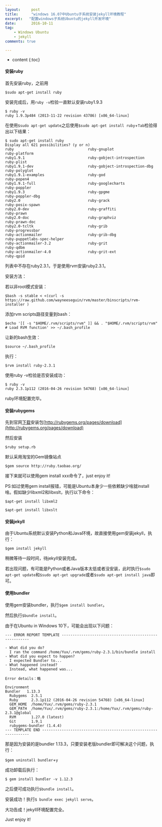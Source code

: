 ```yaml
---
layout:     post
title:      "windows 16.07中Ubuntu子系统安装jekyll环境教程"
excerpt:   "配置windows子系统Ubuntu的jekyll开发环境"
date:       2016-10-11
tag:
    - Windows Ubuntu
    - jekyll
comments: true

---
```


* content
{:toc}
#### **安装ruby**

首先安装ruby，之前用

```
$sudo apt-get install ruby
```

安装完成后，用`ruby -v`检验一直默认安装ruby1.9.3

```
$ ruby -v
ruby 1.9.3p484 (2013-11-22 revision 43786) [x86_64-linux]
```

在使用`$sudo apt-get update`之后使用`$sudo apt-get install ruby`+`Tab`检验得出以下结果：

```
$ sudo apt-get install ruby
Display all 621 possibilities? (y or n)
ruby                                  ruby-gnuplot                          ruby-platform
ruby1.9.1                             ruby-gobject-introspection            ruby-plist
ruby1.9.1-dev                         ruby-gobject-introspection-dbg        ruby-polyglot
ruby1.9.1-examples                    ruby-god                              ruby-popen4
ruby1.9.1-full                        ruby-googlecharts                     ruby-poppler
ruby1.9.3                             ruby-gpgme                            ruby-poppler-dbg
ruby2.0                               ruby-grack                            ruby-posix-spawn
ruby2.0-dev                           ruby-graffiti                         ruby-prawn
ruby2.0-doc                           ruby-graphviz                         ruby-prawn-doc
ruby2.0-tcltk                         ruby-grib                             ruby-progressbar
ruby-actionmailer                     ruby-grib-dbg                         ruby-puppetlabs-spec-helper
ruby-actionmailer-3.2                 ruby-grit                             ruby-qdbm
ruby-actionmailer-4.0                 ruby-grit-ext                         ruby-qpid
```

列表中不存在ruby2.3.1，于是使用rvm安装ruby2.3.1。

安装方法：

若以非root模式安装：

```
$bash -s stable < <(curl -s https://raw.github.com/wayneeseguin/rvm/master/binscripts/rvm-installer )
```

添加rvm scripts路径变量到bash： 

```
$echo '[[ -s "$HOME/.rvm/scripts/rvm" ]] && . "$HOME/.rvm/scripts/rvm" # Load RVM function' >> ~/.bash_profile
```

让新的bash生效：

```
$source ~/.bash_profile
```

执行：

```
$rvm install ruby-2.3.1
```

使用ruby -v检验是否安装成功：

```
$ ruby -v
ruby 2.3.1p112 (2016-04-26 revision 54768) [x86_64-linux]
```

ruby环境配置完毕。

#### **安装rubygems**

先到官网[下载](http://www.2cto.com/soft)安装包[http://rubygems.org/pages/download](http://rubygems.org/pages/download)

然后安装

```
$ruby setup.rb
```

默认采用淘宝的Gem镜像站点

```
$gem source http://ruby.taobao.org/
```

接下来就可以使用gem install xxx命令了，just enjoy it!

PS:如过使用gem install报错，可能是Ubuntu本身少一些依赖缺少啥就install 啥。假如缺少libxml2和libxslt，执行以下命令：

```
$apt-get install libxml2
```

```
$apt-get install libxslt
```

#### **安装jekyll**

由于Ubuntu系统默认安装Python和Java环境，故直接使用gem安装jekyll，执行：

```
$gem install jekyll
```

稍微等待一段时间，待jekyll安装完成。

若出现问题，有可能是Python或者Java版本太低或者没安装，此时执行`$sudo apt-get update`和`$sudo apt-get upgrade`或者`$sudo apt-get install java`即可。

#### **使用bundler**

使用gem安装bundler，执行`$gem install bundler`。

然后执行`$bundle install`。

由于在Ubuntu in Windows 10下，可能会出现以下问题：

```
--- ERROR REPORT TEMPLATE -------------------------------------------------------

- What did you do?
  I ran the command /home/Yux/.rvm/gems/ruby-2.3.1/bin/bundle install
- What did you expect to happen?
  I expected Bundler to...
- What happened instead?
  Instead, what happened was...

Error details：略

Environment
Bundler   1.13.3
  Rubygems  2.5.1
  Ruby      2.3.1p112 (2016-04-26 revision 54768) [x86_64-linux]
  GEM_HOME  /home/Yux/.rvm/gems/ruby-2.3.1
  GEM_PATH  /home/Yux/.rvm/gems/ruby-2.3.1:/home/Yux/.rvm/gems/ruby-2.3.1@global
  RVM       1.27.0 (latest)
  Git       1.9.1
  rubygems-bundler (1.4.4)
--- TEMPLATE END ----------------------------------------------------------------
```

那是因为安装的是bundler 1.13.3，只要安装老版bundler即可解决这个问题，执行：

`$gem uninstall bundler`+`y`

成功卸载后执行：

```
$ gem install bundler -v 1.12.3
```

之后便可成功执行`$bundle install`。

安装成功！执行`$ bundle exec jekyll serve`。

大功告成！jekyll环境配置完全。

Just enjoy it!
